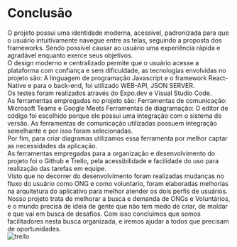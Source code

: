 # Conclusão 
O projeto possui uma identidade moderna, acessível, padronizada para que o usuário intuitivamente navegue entre as telas, seguindo a proposta dos frameworks. Sendo possível causar ao usuário uma experiência rápida e agradável enquanto exerce seus objetivos. <br>
O design moderno e centralizado permite que o usuário acesse a plataforma com confiança e sem dificuldade, as tecnologias envolvidas no projeto são: 
A linguagem de programação Javascript e o framework React-Native e para o back-end, foi utilizado WEB-API, JSON SERVER. <br>
Os testes foram realizados através do Expo.dev e Visual Studio Code.<br>
As ferramentas empregadas no projeto são:
Ferramentas de comunicação: Microsoft Teams e Google Meets
Ferramentas de diagramação: O editor de código foi escolhido porque ele possui uma integração com o sistema de versão. As ferramentas de comunicação utilizadas possuem integração semelhante e por isso foram selecionadas. <br>
Por fim, para criar diagramas utilizamos essa ferramenta por melhor captar as necessidades da aplicação.<br>
As ferramentas empregadas para a organização e desenvolvimento do projeto foi o Github e Trello, pela acessibilidade e facilidade do uso para realização das tarefas em equipe.<br>
Visto que no decorrer do desenvolvimento foram realizadas mudanças no fluxo do usuário como ONG e como voluntario, foram elaboradas melhorias na arquitetura do aplicativo para melhor atender os dois perfis de usuários.<br>
Nosso projeto trata de melhorar a busca e demanda de ONGs e Voluntários, e o mundo precisa de ideia de gente que não tem medo de criar, de moldar e que vai em busca de desafios. Com isso concluímos que somos facilitadores nesta busca organizada, e iremos ajudar a todos que precisam de oportunidades.
<br>
![trello](https://user-images.githubusercontent.com/81584300/174922296-8bae1aae-b182-4a56-9963-d16a3d9cb217.png)

